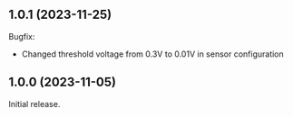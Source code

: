 ## 1.0.1 (2023-11-25)

Bugfix:
  - Changed threshold voltage from 0.3V to 0.01V in sensor configuration

## 1.0.0 (2023-11-05)

Initial release.